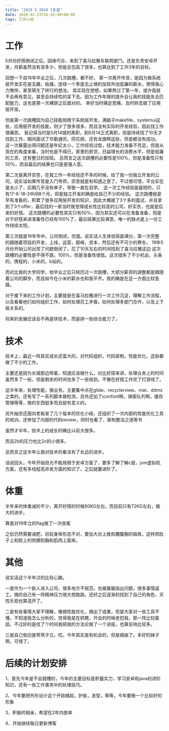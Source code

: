 ```yaml
---
title: "2019 5 2020 2复盘"
date: 2020-02-23T16:20:00+08:00
tags: 工作小结
---
```


# 工作

5月份好搭倒闭之后，因缘巧合，来到了喜马拉雅车联网部门。还是负责安卓开发，月薪虽然没有涨多少，但是总包高了很多，也算达到了工作3年的目标。

回想一下自16年毕业之后，几次跳槽，都不好。
第一次离开传音，是因为做系统层开发实在是无趣，枯燥。连续一个季度无止境的加班外加低廉的薪水，使得我心力憔悴，甚至萌生了转行的想法。
其实现在想想，如果熬过了第一年，或许我就不会再有意见，甚至会持续性的呆下去。因为工作年限的提升会让我的技能失去匹配能力，这也是第一次裸辞之后面对的。
幸好当时痛定思痛，及时转去做了应用层开发。

但是第一次跳槽因为自己技能局限于系统层开发，满脑子makefile，systemui这些，应用层开发的技能，则少了很多很多，而且没有实际的开发经验，因此找工作很痛苦。
我记得当时是5月14提的离职，到6月14正式离职，但是持续找了10天才找到工作，期间面试了华勤通讯，同花顺，还有龙旗啊这些，但是都没有成功。
这一次暴露出得问题还是年纪太小，工作经验过低，技术能力准备不充足。但是从现在的角度来看，当时也是不得已，家里的房贷，日益增长的消费水平，但是低廉的工资，还有整日的加班。
总而言之这次跳槽的必要性是100%，但是准备性只有50%，而且最后的结果也只是差强人意。

第二次是离开崇杏，在我工作一年经验还不多的时候，给了我一份独立开发的公司，说实话如果传音是入门导师，崇杏就是有知遇之恩了，不过很可惜，平台实在是太小了，后期几乎没有单子，导致一直在自学。
这一次工作经验是最短的，只有17-6-18-2中间8个月，但是独立开发的确是给自己不少的经验。
这次跳槽我是早有准备的，积累了很多应用层开发的知识，因此大概接了3个多的面试，并且拿到了3个offer，最后找的一家当时我觉得成长性比较高的公司，好买衣，也就是后来的好搭。
这次跳槽的必要性其实只有50%，因为其实还可以在准备准备，但是对于好搭来讲准备性已经有100%了，最后结果比较满意。唯一的缺点是上一份工作持续太短。

第三次就是19年年中，公司倒闭，完蛋。说实话人生体验简直满分，第一次完整的跟随着项目的开发，上线，运营，巅峰，资本，然后还有不可少的寒冬。
19年5月份开始公司出现了问题倒闭了，花了10天左右的时间找到了喜马拉雅这边
这次跳槽的必要性是不得不跳，100%，但是准备性很低。这次错失了不少机会，头条的，携程的，小米的，b站的。

而对比我的大学同学，他毕业之后只经历过一次跳槽，大部分薪资的调整都是跟随着公司的脚步，而且如今在小米的薪水也和我平齐。我的确是在这一方面比较急躁。

对于接下来的工作计划，主要就是在喜马拉雅进行一次工作沉淀，理解工作流程，以及看看他们如何组织工作，如何处理员工矛盾，如何处理多部门合作，以及上下级关系的。

将来的发展应该会不再是拼技术，而是拼一些综合能力了。

# 技术

技术上，最近一阵其实成长还蛮大的，对代码组织，代码架构，性能优化，这些都做了不少的工作。

主要还是因为长城那边带着，知道应该做什么，对比好搭来讲，处理业务上的时间虽然多了一些，但是剩余的时间也多了一些规划，不像在好搭工作完了打游戏了。

这半年来，处理性能，搞业务。主要集中点在glide、recyclerview、mat、ddms之类的，还有写了一系列脚本做检测，另外还加了iconfont啊，弹窗队列啊，缓存管理等等，做的东西挺多而且挺有意义的。

另外抽空还面向老板发了几个版本的优化小结，还组织了一次内部的性能优化工具的培训。还参加了内部的代码review，同时也看了<clean code>、架构整洁之道等书

虽然才半年，技术上的成长的确比以前大很多。

而且2b的压力也比2c的小很多。

总而言之这半年让我对技术的看法有了长远的进步。

话说回头，今年开始目光不能局限于安卓方面了，要多了解了解c层，jvm虚拟机方面，还有多线程高并发方面的知识了，之后就要进阶了。

# 体重

半年来的体重减的不少，离开好搭的时候80KG左右，而目前只有72KG左右，极大的进步。

算是对19年立的flag做了一次收尾

之后仍然需要减肥，目前身体形态不对，要加大对上肢和腰腹胸的锻炼，这样把肚子上和脸上的肉挪到胸和肌肉上面来。

# 其他

说实话这个半年过的比较心酸。

一是作为一个新人进入公司，很多地方不规范，也被屡屡指出问题，很多事情返工，搞的自己有一阵精神压力很大想跑路。还好之后逐渐的找到了自己的角色，天性乐观也算混开了。

二是有些事情大家不理解，像搞性能优化，搞出了成果，但是大家对一些工具不懂，不知道我怎么分析的，觉得我是在抓瞎，开会的时候老怼我，那一阵比较委屈。不过好的是找了个时间我把我的方法论做了一个讲座，也算反响比较多。

三是自己依旧是茕茕孑立。哎。今年其实是有机会的，但是搞崩了。多好的妹子啊，可惜了。

# 后续的计划安排

1、首先今年是不会跳槽的，今年的主要目标是积蓄实力，学习安卓和java的进阶知识，还有一些工作事务中的处理技巧。

2、今年要把外形设计这个开始搞起，护肤，发型，等等，今年要换一个比较好的形象

3、积极的相亲，希望在2年内脱单

4、开始继续每日更新博客
